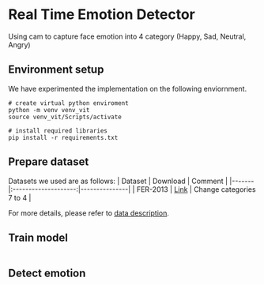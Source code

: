 <h1 >Real Time Emotion Detector</h1>
Using cam to capture face emotion into 4 category (Happy, Sad, Neutral, Angry)

## Environment setup
We have experimented the implementation on the following enviornment.
```
# create virtual python enviroment
python -m venv venv_vit
source venv_vit/Scripts/activate

# install required libraries
pip install -r requirements.txt
```

## Prepare  dataset
Datasets we used are as follows:
| Dataset | Download             | Comment  |
|-------|:--------------------:|---------------|
| FER-2013     | [Link](https://www.kaggle.com/datasets/msambare/fer2013) | Change categories 7 to 4 |

For more details, please refer to [data description](/data/README.md).

## Train model
```
```

## Detect emotion 
```
```

